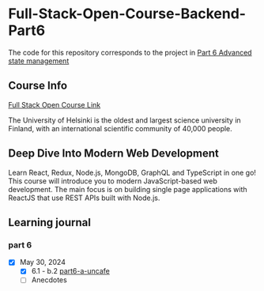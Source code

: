 # Full-Stack-Open-Course-Backend-Part6

The code for this repository corresponds to the project in [Part 6 Advanced state management](https://fullstackopen.com/en/part6)

## Course Info

[Full Stack Open Course Link](https://fullstackopen.com/en/)

The University of Helsinki is the oldest and largest science university in Finland, with an international scientific community of 40,000 people.

## Deep Dive Into Modern Web Development

Learn React, Redux, Node.js, MongoDB, GraphQL and TypeScript in one go! This course will introduce you to modern JavaScript-based web development. The main focus is on building single page applications with ReactJS that use REST APIs built with Node.js.

## Learning journal

### part 6

- [x] May 30, 2024
  - [x] 6.1 - b.2 [part6-a-uncafe](https://github.com/kxzb-fun/Full-Stack-Open-Course-Part6/tree/main/part6-a-unicafe)
  - [ ] Anecdotes
